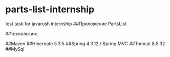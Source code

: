 # parts-list-internship
test task for javarush internship
##Приложение PartsList

##технологии:

##Maven
##Hibernate 5.3.5
##Spring 4.3.12 / Spring MVC
##Tomcat 8.5.32
##MySql
